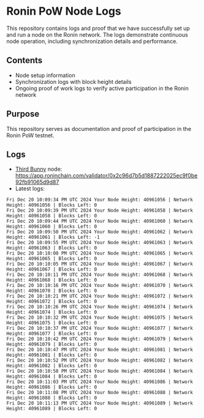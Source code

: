 # Ronin PoW Node Logs

This repository contains logs and proof that we have successfully set up and run a node on the Ronin network. The logs demonstrate continuous node operation, including synchronization details and performance.

## Contents

- Node setup information
- Synchronization logs with block height details
- Ongoing proof of work logs to verify active participation in the Ronin network

## Purpose

This repository serves as documentation and proof of participation in the Ronin PoW testnet.

## Logs

- [Third Bunny](https://thirdbunny.xyz/) node: https://app.roninchain.com/validator/0x2c96d7b5d1887222025ec9f0be92fb91065d9d87
- Latest logs:
```
Fri Dec 20 10:09:34 PM UTC 2024 Your Node Height: 40961056 | Network Height: 40961056 | Blocks Left: 0
Fri Dec 20 10:09:39 PM UTC 2024 Your Node Height: 40961058 | Network Height: 40961058 | Blocks Left: 0
Fri Dec 20 10:09:44 PM UTC 2024 Your Node Height: 40961060 | Network Height: 40961060 | Blocks Left: 0
Fri Dec 20 10:09:50 PM UTC 2024 Your Node Height: 40961062 | Network Height: 40961061 | Blocks Left: -1
Fri Dec 20 10:09:55 PM UTC 2024 Your Node Height: 40961063 | Network Height: 40961063 | Blocks Left: 0
Fri Dec 20 10:10:00 PM UTC 2024 Your Node Height: 40961065 | Network Height: 40961065 | Blocks Left: 0
Fri Dec 20 10:10:05 PM UTC 2024 Your Node Height: 40961067 | Network Height: 40961067 | Blocks Left: 0
Fri Dec 20 10:10:11 PM UTC 2024 Your Node Height: 40961068 | Network Height: 40961068 | Blocks Left: 0
Fri Dec 20 10:10:16 PM UTC 2024 Your Node Height: 40961070 | Network Height: 40961070 | Blocks Left: 0
Fri Dec 20 10:10:21 PM UTC 2024 Your Node Height: 40961072 | Network Height: 40961072 | Blocks Left: 0
Fri Dec 20 10:10:26 PM UTC 2024 Your Node Height: 40961074 | Network Height: 40961074 | Blocks Left: 0
Fri Dec 20 10:10:32 PM UTC 2024 Your Node Height: 40961075 | Network Height: 40961075 | Blocks Left: 0
Fri Dec 20 10:10:37 PM UTC 2024 Your Node Height: 40961077 | Network Height: 40961077 | Blocks Left: 0
Fri Dec 20 10:10:42 PM UTC 2024 Your Node Height: 40961079 | Network Height: 40961079 | Blocks Left: 0
Fri Dec 20 10:10:47 PM UTC 2024 Your Node Height: 40961081 | Network Height: 40961081 | Blocks Left: 0
Fri Dec 20 10:10:52 PM UTC 2024 Your Node Height: 40961082 | Network Height: 40961082 | Blocks Left: 0
Fri Dec 20 10:10:58 PM UTC 2024 Your Node Height: 40961084 | Network Height: 40961084 | Blocks Left: 0
Fri Dec 20 10:11:03 PM UTC 2024 Your Node Height: 40961086 | Network Height: 40961086 | Blocks Left: 0
Fri Dec 20 10:11:08 PM UTC 2024 Your Node Height: 40961088 | Network Height: 40961088 | Blocks Left: 0
Fri Dec 20 10:11:13 PM UTC 2024 Your Node Height: 40961089 | Network Height: 40961089 | Blocks Left: 0
```
